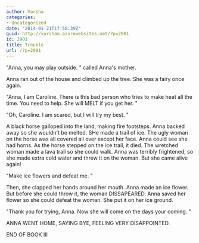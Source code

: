 ```yaml
---
author: Varsha
categories:
- Uncategorized
date: "2014-01-21T17:58:39Z"
guid: http://varsham.azurewebsites.net/?p=2901
id: 2901
title: Trouble
url: /?p=2901
---
```


 "Anna, you may play outside. " called Anna's mother.
  
Anna ran out of the house and climbed up the tree. She was a fairy once again.
  
 "Anna, I am Caroline. There is this bad person who tries to make heat all the time. You need to help. She will MELT if you get her. "
  
 "Oh, Caroline. I am scared, but I will try my best. "
  
A black horse galloped into the land, making fire footsteps. Anna backed away so she wouldn't be melted. SHe made a trail of ice. The ugly woman on the horse was all covered all over except her face. Anna could see she had horns. As the horse stepped on the ice trail, it died. The wretched woman made a lava trail so she could walk. Anna was terribly frightened, so she made extra cold water and threw it on the woman. But she came alive again!
  
 "Make ice flowers and defeat me. "
  
Then, she clapped her hands around her mouth. Anna made an ice flower. But before she could throw it, the woman DISSAPEARED. Anna saved her flower so she could defeat the woman. She put it on her ice ground.
  
 "Thank you for trying, Anna. Now she will come on the days your coming.  "
  
ANNA WENT HOME, SAYING BYE, FEELING VERY DISAPPOINTED.

END OF BOOK III
